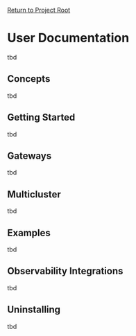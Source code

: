 [Return to Project Root](../)

# User Documentation
tbd

## Concepts
tbd

## Getting Started
tbd

## Gateways
tbd

## Multicluster
tbd

## Examples
tbd

## Observability Integrations
tbd

## Uninstalling
tbd
